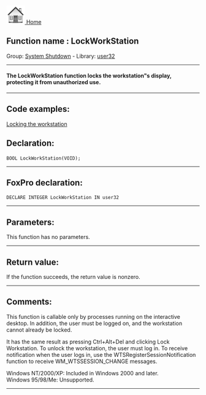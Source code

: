 [<img src="../../images/home.png"> Home ](https://github.com/VFPX/Win32API)  

## Function name : LockWorkStation
Group: [System Shutdown](../../functions_group.md#System_Shutdown)  -  Library: [user32](../../libraries.md#user32)  
***  


#### The LockWorkStation function locks the workstation"s display, protecting it from unauthorized use.
***  


## Code examples:
[Locking the workstation](../../samples/sample_300.md)  

## Declaration:
```foxpro  
BOOL LockWorkStation(VOID);  
```  
***  


## FoxPro declaration:
```foxpro  
DECLARE INTEGER LockWorkStation IN user32  
```  
***  


## Parameters:
This function has no parameters.  
***  


## Return value:
If the function succeeds, the return value is nonzero.  
***  


## Comments:
This function is callable only by processes running on the interactive desktop. In addition, the user must be logged on, and the workstation cannot already be locked.  
  
It has the same result as pressing Ctrl+Alt+Del and clicking Lock Workstation. To unlock the workstation, the user must log in. To receive notification when the user logs in, use the WTSRegisterSessionNotification function to receive WM_WTSSESSION_CHANGE messages.  
  
Windows NT/2000/XP: Included in Windows 2000 and later.  
Windows 95/98/Me: Unsupported.  
  
***  

